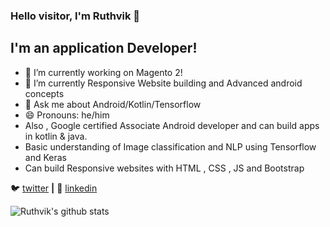 ### Hello visitor, I'm Ruthvik 👋

## I'm an application Developer!

- 🔭 I’m currently working on Magento 2!
- 🌱 I’m currently Responsive Website building and Advanced android concepts
- 💬 Ask me about Android/Kotlin/Tensorflow
- 😄 Pronouns: he/him
- Also , Google certified Associate Android developer and can build apps in kotlin & java.
- Basic understanding of Image classification and NLP using Tensorflow and Keras
- Can build Responsive websites with HTML , CSS , JS and Bootstrap




🐦 [twitter][twitter] **|** 
👔 [linkedin][linkedin]


[twitter]: https://twitter.com/RuthvikBR2
[linkedin]: https://www.linkedin.com/in/ruthvikbr


![Ruthvik's github stats](https://github-readme-stats.vercel.app/api?username=Ruthvikbr&show_icons=true&theme=tokyonight)
